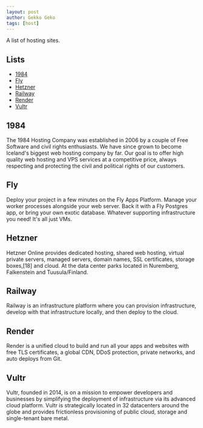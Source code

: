 ```yaml
---
layout: post
author: Gekko Geko
tags: [host]
---
```


A list of hosting sites.

## Lists

  - [1984](https://1984.hosting/)
  - [Fly](https://fly.io)
  - [Hetzner](https://www.hetzner.com/)
  - [Railway](https://railway.app/)
  - [Render](https://render.com/)
  - [Vultr](https://www.vultr.com/)

## 1984

The 1984 Hosting Company was established in 2006 by a couple of Free Software and civil rights enthusiasts. We have since grown to become Iceland's biggest web hosting company by far. Our goal is to offer high quality web hosting and VPS services at a competitive price, always respecting and protecting the civil and political rights of our customers.

## Fly

Deploy your project in a few minutes on the Fly Apps Platform. Manage your worker processes alongside your web server. Back it with a Fly Postgres app, or bring your own exotic database. Whatever supporting infrastructure you need! It's all just VMs.

## Hetzner

Hetzner Online provides dedicated hosting, shared web hosting, virtual private servers, managed servers, domain names, SSL certificates, storage boxes,[18] and cloud. At the data center parks located in Nuremberg, Falkenstein and Tuusula/Finland.

## Railway

Railway is an infrastructure platform where you can provision infrastructure, develop with that infrastructure locally, and then deploy to the cloud.

## Render

Render is a unified cloud to build and run all your apps and websites with free TLS certificates, a global CDN, DDoS protection, private networks, and auto deploys from Git.

## Vultr

Vultr, founded in 2014, is on a mission to empower developers and businesses by simplifying the deployment of infrastructure via its advanced cloud platform. Vultr is strategically located in 32 datacenters around the globe and provides frictionless provisioning of public cloud, storage and single-tenant bare metal.
